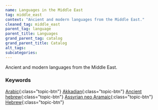 ```yaml
---
name: Languages in the Middle East
tag: middle_east
context: "Ancient and modern languages from the Middle East."
cleaned_tag: middle_east
parent_tag: language
parent_title: Languages
grand_parent_tag: catalog
grand_parent_title: Catalog
alt_tags: 
subcategories: 
---
```


<div>
Ancient and modern languages from the Middle East.
</div>


### Keywords
[Arabic]({{site.baseurl}}/catalog/language/middle_east/#arabic){:class="topic-btn"} [Akkadian]({{site.baseurl}}/catalog/language/middle_east/#akkadian){:class="topic-btn"} [Ancient hebrew]({{site.baseurl}}/catalog/language/middle_east/#ancient_hebrew){:class="topic-btn"} [Assyrian neo Aramaic]({{site.baseurl}}/catalog/language/middle_east/#assyrian_neo_aramaic){:class="topic-btn"} [Hebrew]({{site.baseurl}}/catalog/language/middle_east/#hebrew){:class="topic-btn"}
